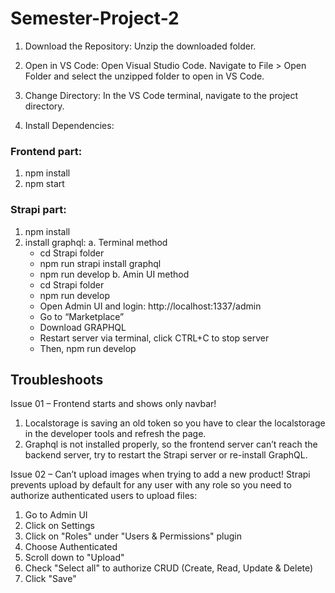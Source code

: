 # Semester-Project-2

1. Download the Repository:
   Unzip the downloaded folder.

2. Open in VS Code:
   Open Visual Studio Code.
   Navigate to File > Open Folder and select the unzipped folder to open in VS Code.

3. Change Directory:
   In the VS Code terminal, navigate to the project directory.

4. Install Dependencies:

### Frontend part:
  1. npm install
  2. npm start

### Strapi part:
  1. npm install
  2. install graphql:
    a. Terminal method
      - cd Strapi folder
      - npm run strapi install graphql
      - npm run develop
    b. Amin UI method
      - cd Strapi folder
      - npm run develop
      - Open Admin UI and login: http://localhost:1337/admin
      - Go to “Marketplace”
      - Download GRAPHQL
      - Restart server via terminal, click CTRL+C to stop server
      - Then, npm run develop

## Troubleshoots

Issue 01 – Frontend starts and shows only navbar!
  1. Localstorage is saving an old token so you have to clear the localstorage in the developer tools and refresh the page.
  2. Graphql is not installed properly, so the frontend server can’t reach the backend server, try to restart the Strapi server or re-install GraphQL.

Issue 02 – Can’t upload images when trying to add a new product! Strapi prevents upload by default for any user with any role so you need to authorize authenticated users to upload files:
  1. Go to Admin UI
  2. Click on Settings
  3. Click on "Roles" under "Users & Permissions" plugin
  4. Choose Authenticated
  5. Scroll down to "Upload"
  6. Check "Select all" to authorize CRUD (Create, Read, Update & Delete)
  7. Click "Save"
